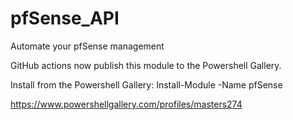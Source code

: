 # pfSense_API
Automate your pfSense management

GitHub actions now publish this module to the Powershell Gallery.

Install from the Powershell Gallery: Install-Module -Name pfSense

https://www.powershellgallery.com/profiles/masters274
